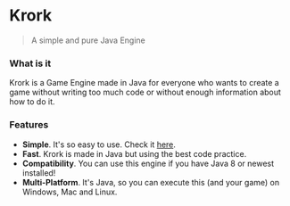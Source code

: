 # Krork

> A simple and pure Java Engine

### What is it
Krork is a Game Engine made in Java for everyone who wants to create a game without writing too much code or
without enough information about how to do it.

### Features
 - **Simple**. It's so easy to use. Check it [here](first.md).
 - **Fast**. Krork is made in Java but using the best code practice.
 - **Compatibility**. You can use this engine if you have Java 8 or newest installed!
 - **Multi-Platform**. It's Java, so you can execute this (and your game) on Windows, Mac and Linux.
 
 
